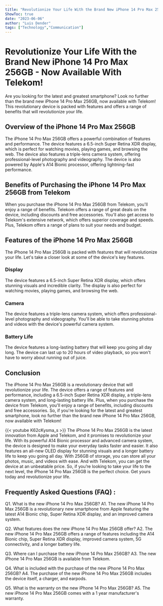 ```yaml
---
title: "Revolutionize Your Life With the Brand New iPhone 14 Pro Max 256GB - Now Available With Telekom!"
ShowToc: true 
date: "2023-06-06"
author: "Luis Dender" 
tags: ["Technology","Communication"]
---
```

# Revolutionize Your Life With the Brand New iPhone 14 Pro Max 256GB - Now Available With Telekom!

Are you looking for the latest and greatest smartphone? Look no further than the brand new iPhone 14 Pro Max 256GB, now available with Telekom! This revolutionary device is packed with features and offers a range of benefits that will revolutionize your life.

## Overview of the iPhone 14 Pro Max 256GB

The iPhone 14 Pro Max 256GB offers a powerful combination of features and performance. The device features a 6.5-inch Super Retina XDR display, which is perfect for watching movies, playing games, and browsing the web. The device also features a triple-lens camera system, offering professional-level photography and videography. The device is also powered by Apple's A14 Bionic processor, offering lightning-fast performance.

## Benefits of Purchasing the iPhone 14 Pro Max 256GB from Telekom

When you purchase the iPhone 14 Pro Max 256GB from Telekom, you'll enjoy a range of benefits. Telekom offers a range of great deals on the device, including discounts and free accessories. You'll also get access to Telekom's extensive network, which offers superior coverage and speeds. Plus, Telekom offers a range of plans to suit your needs and budget.

## Features of the iPhone 14 Pro Max 256GB

The iPhone 14 Pro Max 256GB is packed with features that will revolutionize your life. Let's take a closer look at some of the device's key features.

### Display

The device features a 6.5-inch Super Retina XDR display, which offers stunning visuals and incredible clarity. The display is also perfect for watching movies, playing games, and browsing the web.

### Camera

The device features a triple-lens camera system, which offers professional-level photography and videography. You'll be able to take stunning photos and videos with the device's powerful camera system.

### Battery Life

The device features a long-lasting battery that will keep you going all day long. The device can last up to 20 hours of video playback, so you won't have to worry about running out of juice.

## Conclusion

The iPhone 14 Pro Max 256GB is a revolutionary device that will revolutionize your life. The device offers a range of features and performance, including a 6.5-inch Super Retina XDR display, a triple-lens camera system, and long-lasting battery life. Plus, when you purchase the device from Telekom, you'll enjoy a range of benefits, including discounts and free accessories. So, if you're looking for the latest and greatest smartphone, look no further than the brand new iPhone 14 Pro Max 256GB, now available with Telekom!

{{< youtube K62cKysma_s >}} 
The iPhone 14 Pro Max 256GB is the latest innovation from Apple and Telekom, and it promises to revolutionize your life. With its powerful A14 Bionic processor and advanced camera system, the device is designed to make your everyday tasks faster and easier. It also features an all-new OLED display for stunning visuals and a longer battery life to keep you going all day. With 256GB of storage, you can store all your photos, music, and videos with ease. And with Telekom, you can get the device at an unbeatable price. So, if you’re looking to take your life to the next level, the iPhone 14 Pro Max 256GB is the perfect choice. Get yours today and revolutionize your life.

## Frequently Asked Questions (FAQ) :
Q1. What is the new iPhone 14 Pro Max 256GB?
A1. The new iPhone 14 Pro Max 256GB is a revolutionary new smartphone from Apple featuring the latest A14 Bionic chip, Super Retina XDR display, and an improved camera system. 

Q2. What features does the new iPhone 14 Pro Max 256GB offer?
A2. The new iPhone 14 Pro Max 256GB offers a range of features including the A14 Bionic chip, Super Retina XDR display, improved camera system, 5G connectivity, and a longer battery life. 

Q3. Where can I purchase the new iPhone 14 Pro Max 256GB?
A3. The new iPhone 14 Pro Max 256GB is available from Telekom.

Q4. What is included with the purchase of the new iPhone 14 Pro Max 256GB?
A4. The purchase of the new iPhone 14 Pro Max 256GB includes the device itself, a charger, and earpods.

Q5. What is the warranty on the new iPhone 14 Pro Max 256GB?
A5. The new iPhone 14 Pro Max 256GB comes with a 1 year manufacturer's warranty.


